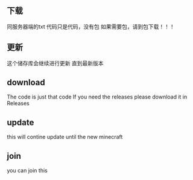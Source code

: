 
## 下载
同服务器端的txt
代码只是代码，没有包
如果需要包，请到包下载！！！

## 更新
这个储存库会继续进行更新
直到最新版本

## download
The code is just that code
If you need the releases
please download it in Releases

## update
this will contine update until the new minecraft

## join 
you can join this
